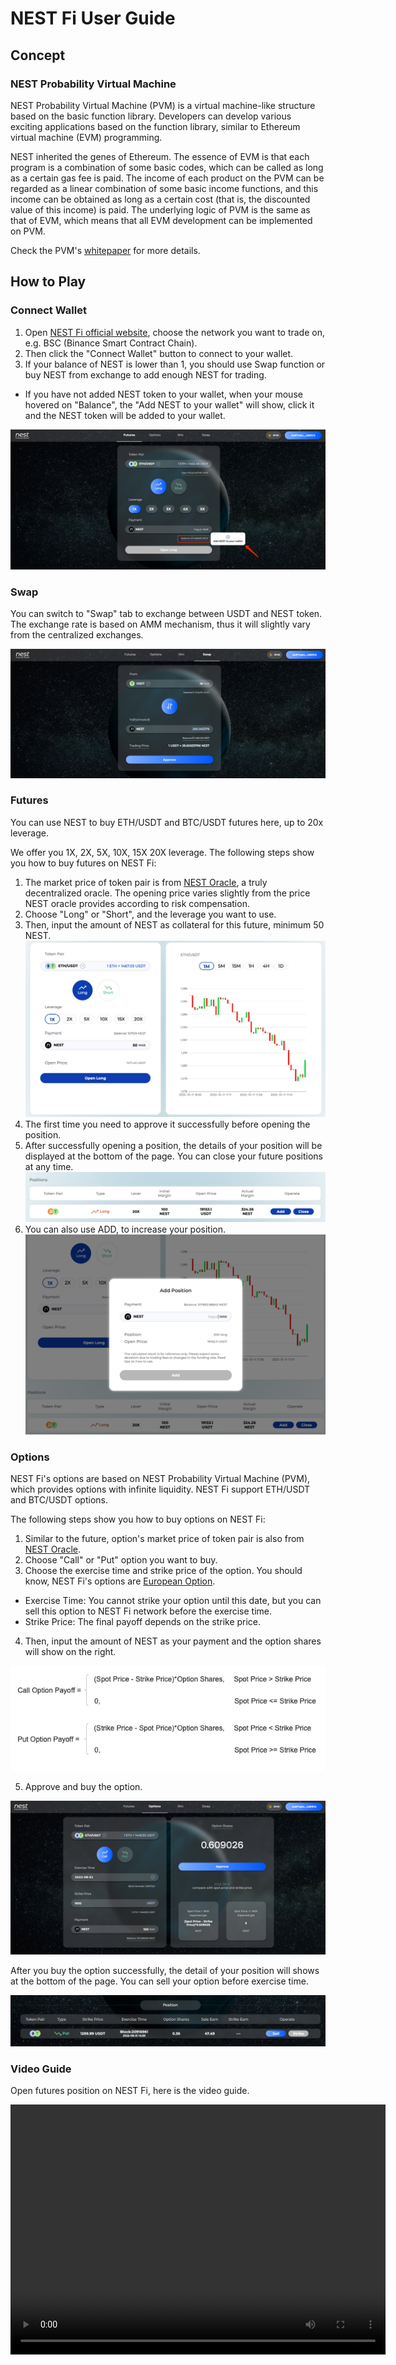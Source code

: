 # NEST Fi User Guide

## Concept

### NEST Probability Virtual Machine

NEST Probability Virtual Machine (PVM) is a virtual machine-like structure based on the basic function library. Developers can develop various exciting applications based on the function library, similar to Ethereum virtual machine (EVM) programming.

NEST inherited the genes of Ethereum. The essence of EVM is that each program is a combination of some basic codes, which can be called as long as a certain gas fee is paid. The income of each product on the PVM can be regarded as a linear combination of some basic income functions, and this income can be obtained as long as a certain cost (that is, the discounted value of this income) is paid. The underlying logic of PVM is the same as that of EVM, which means that all EVM development can be implemented on PVM.

Check the PVM's [whitepaper](https://finance.nestprotocol.org/The_White_Paper_of_NEST_PVM.pdf) for more details.

## How to Play

### Connect Wallet

1. Open [NEST Fi official website](https://finance.nestprotocol.org/#/futures), choose the network you want to trade on, e.g. BSC (Binance Smart Contract Chain).
2. Then click the "Connect Wallet" button to connect to your wallet.
3. If your balance of NEST is lower than 1, you should use Swap function or buy NEST from exchange to add enough NEST for trading.

- If you have not added NEST token to your wallet, when your mouse hovered on "Balance", the "Add NEST to your wallet" will show, click it and the NEST token will be added to your wallet.

![image5](https://raw.githubusercontent.com/NEST-Protocol/NEST-Fi-User-Guide/main/Image/NFUG5.png)

### Swap

You can switch to "Swap" tab to exchange between USDT and NEST token. The exchange rate is based on AMM mechanism, thus it will slightly vary from the centralized exchanges.

![image6](https://raw.githubusercontent.com/NEST-Protocol/NEST-Fi-User-Guide/main/Image/NFUG6.png)

### Futures

You can use NEST to buy ETH/USDT and BTC/USDT futures here, up to 20x leverage.

We offer you 1X, 2X, 5X, 10X, 15X 20X leverage. The following steps show you how to buy futures on NEST Fi:

1. The market price of token pair is from [NEST Oracle](https://nestprotocol.org/#/docs/NEST-Oracle/Concept.md), a truly decentralized oracle. The opening price varies slightly from the price NEST oracle provides according to risk compensation.
2. Choose "Long" or "Short", and the leverage you want to use.
3. Then, input the amount of NEST as collateral for this future, minimum 50 NEST.
![image7](https://raw.githubusercontent.com/NEST-Protocol/NEST-Fi-User-Guide/main/Image/NFUG7.png)
4. The first time you need to approve it successfully before opening the position.
5. After successfully opening a position, the details of your position will be displayed at the bottom of the page. You can close your future positions at any time.
![image8](https://raw.githubusercontent.com/NEST-Protocol/NEST-Fi-User-Guide/main/Image/NFUG8.png)
6. You can also use ADD, to increase your position.
![image12](https://raw.githubusercontent.com/NEST-Protocol/NEST-Fi-User-Guide/main/Image/NFUG12.png)

### Options

NEST Fi's options are based on NEST Probability Virtual Machine (PVM), which provides options with infinite liquidity. NEST Fi support ETH/USDT and BTC/USDT options.

The following steps show you how to buy options on NEST Fi:

1. Similar to the future, option's market price of token pair is also from [NEST Oracle](https://www.nestprotocol.org/).
2. Choose "Call" or "Put" option you want to buy.
3. Choose the exercise time and strike price of the option. You should know, NEST Fi's options are [European Option](https://www.investopedia.com/terms/e/europeanoption.asp#:~:text=A%20European%20option%20is%20a,of%20or%20sell%20the%20shares.).

- Exercise Time: You cannot strike your option until this date, but you can sell this option to NEST Fi network before the exercise time.
- Strike Price: The final payoff depends on the strike price.

4. Then, input the amount of NEST as your payment and the option shares will show on the right.

![image9](https://raw.githubusercontent.com/NEST-Protocol/NEST-Fi-User-Guide/main/Image/NFUG9.png)

5. Approve and buy the option.

![image10](https://raw.githubusercontent.com/NEST-Protocol/NEST-Fi-User-Guide/main/Image/NFUG10.png)

After you buy the option successfully, the detail of your position will shows at the bottom of the page. You can sell your option before exercise time.

![image11](https://raw.githubusercontent.com/NEST-Protocol/NEST-Fi-User-Guide/main/Image/NFUG11.png)

### Video Guide

Open futures position on NEST Fi, here is the video guide.

<video src="./Image/UserGuide-Future.mov" controls="controls" width="600" height="400"></video>
